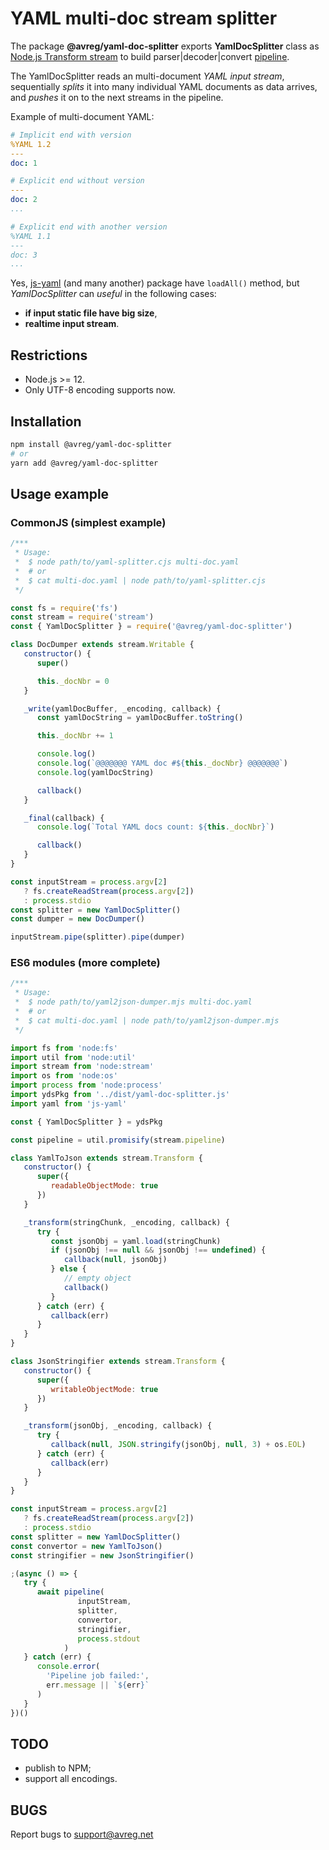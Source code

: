 # YAML multi-doc stream splitter

The package **@avreg/yaml-doc-splitter** exports **YamlDocSplitter** class as [Node.js Transform stream](https://nodejs.org/api/stream.html#duplex-and-transform-streams) to build parser|decoder|convert [pipeline](https://nodejs.org/api/stream.html#streampipelinesource-transforms-destination-callback).

The YamlDocSplitter reads an multi-document *YAML input stream*, sequentially *splits* it into many individual YAML documents as data arrives, and *pushes* it on to the next streams in the pipeline.

Example of multi-document YAML:

```yml
# Implicit end with version
%YAML 1.2
---
doc: 1

# Explicit end without version
---
doc: 2
...

# Explicit end with another version
%YAML 1.1
---
doc: 3
...
```

Yes, [js-yaml](https://github.com/nodeca/js-yaml) (and many another) package have ```loadAll()``` method, but *YamlDocSplitter* can *useful* in the following cases:

- **if input static file have big size**,
- **realtime input stream**.

## Restrictions

- Node.js >= 12.
- Only UTF-8 encoding supports now.

## Installation

```bash
npm install @avreg/yaml-doc-splitter
# or
yarn add @avreg/yaml-doc-splitter
```

## Usage example

### CommonJS (simplest example)

```javascript
/***
 * Usage:
 *  $ node path/to/yaml-splitter.cjs multi-doc.yaml
 *  # or
 *  $ cat multi-doc.yaml | node path/to/yaml-splitter.cjs
 */

const fs = require('fs')
const stream = require('stream')
const { YamlDocSplitter } = require('@avreg/yaml-doc-splitter')

class DocDumper extends stream.Writable {
   constructor() {
      super()

      this._docNbr = 0
   }

   _write(yamlDocBuffer, _encoding, callback) {
      const yamlDocString = yamlDocBuffer.toString()

      this._docNbr += 1

      console.log()
      console.log(`@@@@@@@ YAML doc #${this._docNbr} @@@@@@@`)
      console.log(yamlDocString)

      callback()
   }

   _final(callback) {
      console.log(`Total YAML docs count: ${this._docNbr}`)

      callback()
   }
}

const inputStream = process.argv[2]
   ? fs.createReadStream(process.argv[2])
   : process.stdio
const splitter = new YamlDocSplitter()
const dumper = new DocDumper()

inputStream.pipe(splitter).pipe(dumper)
```

### ES6 modules (more complete)

```javascript
/***
 * Usage:
 *  $ node path/to/yaml2json-dumper.mjs multi-doc.yaml
 *  # or
 *  $ cat multi-doc.yaml | node path/to/yaml2json-dumper.mjs
 */

import fs from 'node:fs'
import util from 'node:util'
import stream from 'node:stream'
import os from 'node:os'
import process from 'node:process'
import ydsPkg from '../dist/yaml-doc-splitter.js'
import yaml from 'js-yaml'

const { YamlDocSplitter } = ydsPkg

const pipeline = util.promisify(stream.pipeline)

class YamlToJson extends stream.Transform {
   constructor() {
      super({
         readableObjectMode: true
      })
   }

   _transform(stringChunk, _encoding, callback) {
      try {
         const jsonObj = yaml.load(stringChunk)
         if (jsonObj !== null && jsonObj !== undefined) {
            callback(null, jsonObj)
         } else {
            // empty object
            callback()
         }
      } catch (err) {
         callback(err)
      }
   }
}

class JsonStringifier extends stream.Transform {
   constructor() {
      super({
         writableObjectMode: true
      })
   }

   _transform(jsonObj, _encoding, callback) {
      try {
         callback(null, JSON.stringify(jsonObj, null, 3) + os.EOL)
      } catch (err) {
         callback(err)
      }
   }
}

const inputStream = process.argv[2]
   ? fs.createReadStream(process.argv[2])
   : process.stdio
const splitter = new YamlDocSplitter()
const convertor = new YamlToJson()
const stringifier = new JsonStringifier()

;(async () => {
   try {
      await pipeline(
               inputStream,
               splitter,
               convertor,
               stringifier,
               process.stdout
            )
   } catch (err) {
      console.error(
        'Pipeline job failed:',
        err.message || `${err}`
      )
   }
})()
```

## TODO

- publish to NPM;
- support all encodings.

## BUGS

Report bugs to <support@avreg.net>
